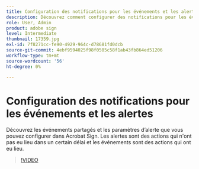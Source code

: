```yaml
---
title: Configuration des notifications pour les événements et les alertes
description: Découvrez comment configurer des notifications pour les événements et les alertes
role: User, Admin
product: adobe sign
level: Intermediate
thumbnail: 17359.jpg
exl-id: 7f8271cc-fe90-4929-964c-d78681fd0dcb
source-git-commit: 4ebf9594025f98f0505c58f1ab43fb864ed51206
workflow-type: tm+mt
source-wordcount: '56'
ht-degree: 0%

---
```


# Configuration des notifications pour les événements et les alertes

Découvrez les événements partagés et les paramètres d’alerte que vous pouvez configurer dans Acrobat Sign. Les alertes sont des actions qui n&#39;ont pas eu lieu dans un certain délai et les événements sont des actions qui ont eu lieu.

>[!VIDEO](https://video.tv.adobe.com/v/343589?quality=12&learn=on&hidetitle=true)
